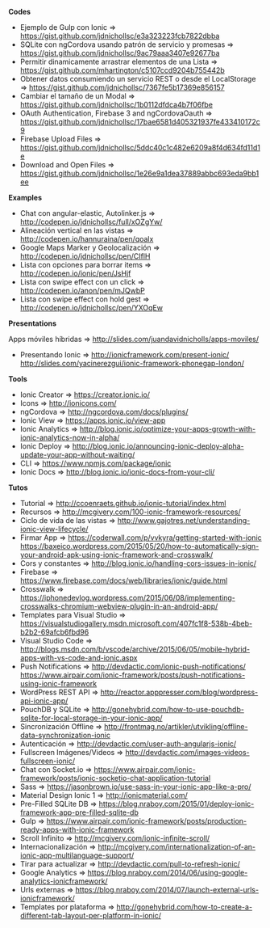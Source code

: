 **Codes**
- Ejemplo de Gulp con Ionic                                           => https://gist.github.com/jdnichollsc/e3a323223fcb7822dbba
- SQLite con ngCordova usando patrón de servicio y promesas           => https://gist.github.com/jdnichollsc/9ac79aaa3407e92677ba
- Permitir dinamicamente arrastrar elementos de una Lista             => https://gist.github.com/mhartington/c5107ccd9204b755442b
- Obtener datos consumiendo un servicio REST o desde el LocalStorage  => https://gist.github.com/jdnichollsc/7367fe5b17369e856157
- Cambiar el tamaño de un Modal                                       => https://gist.github.com/jdnichollsc/1b0112dfdca4b7f06fbe
- OAuth Authentication, Firebase 3 and ngCordovaOauth          => https://gist.github.com/jdnichollsc/17bae6581d405321937fe433410172c9
- Firebase Upload Files                                        => https://gist.github.com/jdnichollsc/5ddc40c1c482e6209a8f4d634fd11d1e
- Download and Open Files                                      => https://gist.github.com/jdnichollsc/1e26e9a1dea37889abbc693eda9bb1ee



**Examples**
- Chat con angular-elastic, Autolinker.js => http://codepen.io/jdnichollsc/full/xOZgYw/
- Alineación vertical en las vistas     => http://codepen.io/hannuraina/pen/qoalx
- Google Maps Marker y Geolocalización  => http://codepen.io/jdnichollsc/pen/CIflH
- Lista con opciones para borrar items  => http://codepen.io/ionic/pen/JsHjf
- Lista con swipe effect con un click   => http://codepen.io/anon/pen/mJQwbP
- Lista con swipe effect con hold gest  => http://codepen.io/jdnichollsc/pen/YXOqEw


 **Presentations**
 
  Apps móviles híbridas  => http://slides.com/juandavidnicholls/apps-moviles/
 - Presentando Ionic      => http://ionicframework.com/present-ionic/
                             http://slides.com/yacinerezgui/ionic-framework-phonegap-london/
 
 
 **Tools**
 
 - Ionic Creator    => https://creator.ionic.io/
 - Icons            => http://ionicons.com/
 - ngCordova        => http://ngcordova.com/docs/plugins/
 - Ionic View       => https://apps.ionic.io/view-app
 - Ionic Analytics  => http://blog.ionic.io/optimize-your-apps-growth-with-ionic-analytics-now-in-alpha/
 - Ionic Deploy     => http://blog.ionic.io/announcing-ionic-deploy-alpha-update-your-app-without-waiting/
 - CLI              => https://www.npmjs.com/package/ionic
 - Ionic Docs       => http://blog.ionic.io/ionic-docs-from-your-cli/
 
 **Tutos**
 
 
 - Tutorial                     => http://ccoenraets.github.io/ionic-tutorial/index.html
 - Recursos                     => http://mcgivery.com/100-ionic-framework-resources/
 - Ciclo de vida de las vistas  => http://www.gajotres.net/understanding-ionic-view-lifecycle/
 - Firmar App                   => https://coderwall.com/p/vvkyra/getting-started-with-ionic
                                   https://baxeico.wordpress.com/2015/05/20/how-to-automatically-sign-your-android-apk-using-ionic-framework-and-crosswalk/
 - Cors y constantes            => http://blog.ionic.io/handling-cors-issues-in-ionic/
 - Firebase                     => https://www.firebase.com/docs/web/libraries/ionic/guide.html
 - Crosswalk                    => https://iphonedevlog.wordpress.com/2015/06/08/implementing-crosswalks-chromium-webview-plugin-in-an-android-app/
 - Templates para Visual Studio => https://visualstudiogallery.msdn.microsoft.com/407fc1f8-538b-4beb-b2b2-69afcb6fbd96
 - Visual Studio Code           => http://blogs.msdn.com/b/vscode/archive/2015/06/05/mobile-hybrid-apps-with-vs-code-and-ionic.aspx
 - Push Notifications           => http://devdactic.com/ionic-push-notifications/
                                   https://www.airpair.com/ionic-framework/posts/push-notifications-using-ionic-framework
 - WordPress REST API           => http://reactor.apppresser.com/blog/wordpress-api-ionic-app/
 - PouchDB y SQLite             => http://gonehybrid.com/how-to-use-pouchdb-sqlite-for-local-storage-in-your-ionic-app/
 - Sincronización Offline       => http://frontmag.no/artikler/utvikling/offline-data-synchronization-ionic
 - Autenticación                => http://devdactic.com/user-auth-angularjs-ionic/
 - Fullscreen Imágenes/Videos   => http://devdactic.com/images-videos-fullscreen-ionic/
 - Chat con Socket.io           => https://www.airpair.com/ionic-framework/posts/ionic-socketio-chat-application-tutorial
 - Sass                         => https://jasonbrown.io/use-sass-in-your-ionic-app-like-a-pro/
 - Material Design Ionic 1      => http://ionicmaterial.com/
 - Pre-Filled SQLite DB         => https://blog.nraboy.com/2015/01/deploy-ionic-framework-app-pre-filled-sqlite-db
 - Gulp                         => https://www.airpair.com/ionic-framework/posts/production-ready-apps-with-ionic-framework
 - Scroll Infinito              => http://mcgivery.com/ionic-infinite-scroll/
 - Internacionalización         => http://mcgivery.com/internationalization-of-an-ionic-app-multilanguage-support/
 - Tirar para actualizar        => http://devdactic.com/pull-to-refresh-ionic/
 - Google Analytics             => https://blog.nraboy.com/2014/06/using-google-analytics-ionicframework/
 - Urls externas                => https://blog.nraboy.com/2014/07/launch-external-urls-ionicframework/
 - Templates por plataforma     => http://gonehybrid.com/how-to-create-a-different-tab-layout-per-platform-in-ionic/